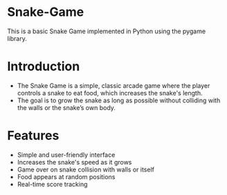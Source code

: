 # Snake-Game

This is a basic Snake Game implemented in Python using the pygame library.

# Introduction
- The Snake Game is a simple, classic arcade game where the player controls a snake to eat food, which increases the snake's length. 
- The goal is to grow the snake as long as possible without colliding with the walls or the snake’s own body.

# Features
- Simple and user-friendly interface
- Increases the snake's speed as it grows
- Game over on snake collision with walls or itself
- Food appears at random positions
- Real-time score tracking
